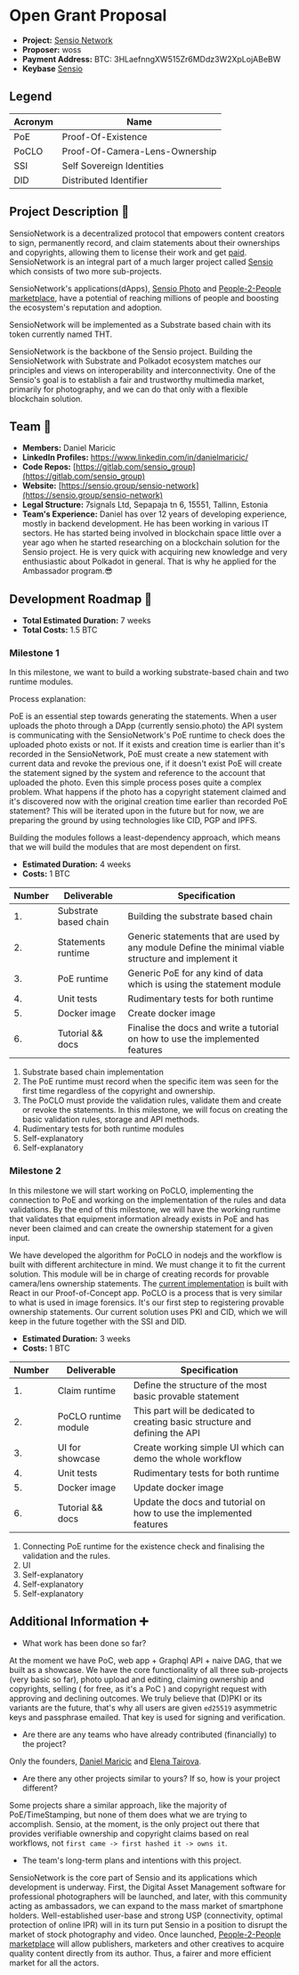 # Open Grant Proposal

- **Project:** [Sensio Network](https://www.sensio.group/sensio-network)
- **Proposer:** woss
- **Payment Address:** BTC: 3HLaefnngXW515Zr6MDdz3W2XpLojABeBW
- **Keybase** [Sensio](https://keybase.io/sensio)

## Legend

| Acronym | Name                           |
| ------- | ------------------------------ |
| PoE     | Proof-Of-Existence             |
| PoCLO   | Proof-Of-Camera-Lens-Ownership |
| SSI     | Self Sovereign Identities      |
| DID     | Distributed Identifier         |

## Project Description :page_facing_up:

SensioNetwork is a decentralized protocol that empowers content creators to sign, permanently record, and claim statements about their ownerships and copyrights, allowing them to license their work and get [paid](https://www.sensio.group/#people-to-people-marketplace). SensioNetwork is an integral part of a much larger project called [Sensio](https://sensio.group) which consists of two more sub-projects.

SensioNetwork's applications(dApps), [Sensio Photo](https://www.sensio.group/sensio-photo) and [People-2-People marketplace](https://www.sensio.group/#people-to-people-marketplace), have a potential of reaching millions of people and boosting the ecosystem's reputation and adoption.

SensioNetwork will be implemented as a Substrate based chain with its token currently named THT.

SensioNetwork is the backbone of the Sensio project. Building the SensioNetwork with Substrate and Polkadot ecosystem matches our principles and views on interoperability and interconnectivity. One of the Sensio's goal is to establish a fair and trustworthy multimedia market, primarily for photography, and we can do that only with a flexible blockchain solution.

## Team :busts_in_silhouette:

- **Members:** Daniel Maricic
- **LinkedIn Profiles:** https://www.linkedin.com/in/danielmaricic/
- **Code Repos:** [https://gitlab.com/sensio_group](https://gitlab.com/sensio_group)
- **Website:** [https://sensio.group/sensio-network](https://sensio.group/sensio-network)
- **Legal Structure:** 7signals Ltd, Sepapaja tn 6, 15551, Tallinn, Estonia
- **Team's Experience:** Daniel has over 12 years of developing experience, mostly in backend development. He has been working in various IT sectors. He has started being involved in blockchain space little over a year ago when he started researching on a blockchain solution for the Sensio project. He is very quick with acquiring new knowledge and very enthusiastic about Polkadot in general. That is why he applied for the Ambassador program.😎

## Development Roadmap :nut_and_bolt:

- **Total Estimated Duration:** 7 weeks
- **Total Costs:** 1.5 BTC

### Milestone 1

In this milestone, we want to build a working substrate-based chain and two runtime modules.

Process explanation:

PoE is an essential step towards generating the statements. When a user uploads the photo through a DApp (currently sensio.photo) the API system is communicating with the SensioNetwork's PoE runtime to check does the uploaded photo exists or not. If it exists and creation time is earlier than it's recorded in the SensioNetwork, PoE must create a new statement with current data and revoke the previous one, if it doesn't exist PoE will create the statement signed by the system and reference to the account that uploaded the photo. Even this simple process poses quite a complex problem. What happens if the photo has a copyright statement claimed and it's discovered now with the original creation time earlier than recorded PoE statement? This will be iterated upon in the future but for now, we are preparing the ground by using technologies like CID, PGP and IPFS.

Building the modules follows a least-dependency approach, which means that we will build the modules that are most dependent on first.

- **Estimated Duration:** 4 weeks
- **Costs:** 1 BTC

| Number | Deliverable           | Specification                                                                                       |
| ------ | --------------------- | --------------------------------------------------------------------------------------------------- |
| 1.     | Substrate based chain | Building the substrate based chain                                                                  |
| 2.     | Statements runtime    | Generic statements that are used by any module Define the minimal viable structure and implement it |
| 3.     | PoE runtime           | Generic PoE for any kind of data which is using the statement module                                |
| 4.     | Unit tests            | Rudimentary tests for both runtime                                                                  |
| 5.     | Docker image          | Create docker image                                                                                 |
| 6.     | Tutorial && docs      | Finalise the docs and write a tutorial on how to use the implemented features                       |

1. Substrate based chain implementation
2. The PoE runtime must record when the specific item was seen for the first time regardless of the copyright and ownership.
3. The PoCLO must provide the validation rules, validate them and create or revoke the statements. In this milestone, we will focus on creating the basic validation rules, storage and API methods.
4. Rudimentary tests for both runtime modules
5. Self-explanatory
6. Self-explanatory

### Milestone 2

In this milestone we will start working on PoCLO, implementing the connection to PoE and working on the implementation of the rules and data validations. By the end of this milestone, we will have the working runtime that validates that equipment information already exists in PoE and has never been claimed and can create the ownership statement for a given input.

We have developed the algorithm for PoCLO in nodejs and the workflow is built with different architecture in mind. We must change it to fit the current solution. This module will be in charge of creating records for provable camera/lens ownership statements. The [current implementation](https://gitlab.com/sensio_group/sensio-faas/-/blob/master/client/src/views/Device/Verification.js) is built with React in our Proof-of-Concept app. PoCLO is a process that is very similar to what is used in image forensics. It's our first step to registering provable ownership statements. Our current solution uses PKI and CID, which we will keep in the future together with the SSI and DID.

- **Estimated Duration:** 3 weeks
- **Costs:** 1 BTC

| Number | Deliverable          | Specification                                                                |
| ------ | -------------------- | ---------------------------------------------------------------------------- |
| 1.     | Claim runtime        | Define the structure of the most basic provable statement                    |
| 2.     | PoCLO runtime module | This part will be dedicated to creating basic structure and defining the API |
| 3.     | UI for showcase      | Create working simple UI which can demo the whole workflow                   |
| 4.     | Unit tests           | Rudimentary tests for both runtime                                           |
| 5.     | Docker image         | Update docker image                                                          |
| 6.     | Tutorial && docs     | Update the docs and tutorial on how to use the implemented features          |

1. Connecting PoE runtime for the existence check and finalising the validation and the rules.
2. UI
3. Self-explanatory
4. Self-explanatory
5. Self-explanatory

## Additional Information :heavy_plus_sign:

- What work has been done so far?

At the moment we have PoC, web app + Graphql API + naive DAG, that we built as a showcase. We have the core functionality of all three sub-projects (very basic so far), photo upload and editing, claiming ownership and copyrights, selling ( for free, as it's a PoC ) and copyright request with approving and declining outcomes. We truly believe that (D)PKI or its variants are the future, that's why all users are given `ed25519` asymmetric keys and passphrase emailed. That key is used for signing and verification.

- Are there are any teams who have already contributed (financially) to the project?

Only the founders, [Daniel Maricic](https://www.linkedin.com/in/danielmaricic/) and [Elena Tairova](https://www.linkedin.com/in/elena-tairova/).

- Are there any other projects similar to yours? If so, how is your project different?

Some projects share a similar approach, like the majority of PoE/TimeStamping, but none of them does what we are trying to accomplish. Sensio, at the moment, is the only project out there that provides verifiable ownership and copyright claims based on real workflows, not `first came -> first hashed it -> owns it`.

- The team's long-term plans and intentions with this project.

SensioNetwork is the core part of Sensio and its applications which development is underway. First, the Digital Asset Management software for professional photographers will be launched, and later, with this community acting as ambassadors, we can expand to the mass market of smartphone holders. Well-established user-base and strong USP (connectivity, optimal protection of online IPR) will in its turn put Sensio in a position to disrupt the market of stock photography and video. Once launched, [People-2-People marketplace](https://www.sensio.group/#people-to-people-marketplace) will allow publishers, marketers and other creatives to acquire quality content directly from its author. Thus, a fairer and more efficient market for all the actors.
